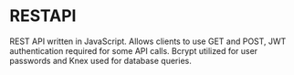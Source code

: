 # RESTAPI
REST API written in JavaScript. Allows clients to use GET and POST, JWT authentication required for some API calls. Bcrypt utilized for user passwords and Knex used for database queries.
